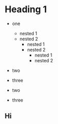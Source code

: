 # Heading 1
- one
    - nested 1
    - nested 2
        - nested 1
        - nested 2
            - nested 1
            - nested 2
- two
- three

- two
- three

## Hi
